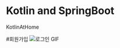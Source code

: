 # Kotlin and SpringBoot
KotlinAtHome

#회원가입
<img src="C:\KotlinAtHome\spring-boot-2.7.18-kotlin\spring-boot-2.7.18-kotlin\src\main\resources\asset\회원가입.gif" alt="로그인 GIF"/>
